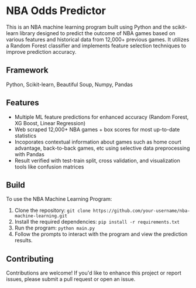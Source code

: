 # NBA Odds Predictor

This is an NBA machine learning program built using Python and the scikit-learn library designed to predict the outcome of NBA games based on various features and historical data from 12,000+ previous games. It utilizes a Random Forest classifier and implements feature selection techniques to improve prediction accuracy.

## Framework
Python, Scikit-learn, Beautiful Soup, Numpy, Pandas 

## Features
* Multiple ML feature predictions for enhanced accuracy (Random Forest, XG Boost, Linear Regression)
* Web scraped 12,000+ NBA games + box scores for most up-to-date statistics
* Incoporates contextual information about games such as home court advantage, back-to-back games, etc using selective data preprocessing with Pandas
* Result verified with test-train split, cross validation, and visualization tools like confusion matrices

## Build
To use the NBA Machine Learning Program:

1. Clone the repository: `git clone https://github.com/your-username/nba-machine-learning.git`
2. Install the required dependencies: `pip install -r requirements.txt`
3. Run the program: `python main.py`
4. Follow the prompts to interact with the program and view the prediction results.

## Contributing
Contributions are welcome! If you'd like to enhance this project or report issues, please submit a pull request or open an issue.











